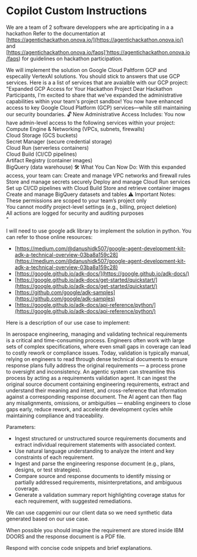 # Copilot Custom Instructions
We are a team of 2 software developpers whe are aprticipating in a a hackathon Refer to the documentation at [https://agentichackathon.onova.io/](https://agentichackathon.onova.io/) and [https://agentichackathon.onova.io/faqs]'https://agentichackathon.onova.io/faqs) for guidelines on hackathon participation. 

We will implement the solution on Google Cloud Paltform GCP and especalily VertexAI solutions.
You should stick to answers that use GCP services.
Here is a a list of services that are avaialble with our GCP project:
"Expanded GCP Access for Your Hackathon Project
Dear Hackathon Participants,
I'm excited to share that we've expanded the administrative capabilities within your team's project sandbox! You now have enhanced access to key Google Cloud Platform (GCP) services—while still maintaining our security boundaries.
🔓 New Administrative Access Includes:
 You now have admin-level access to the following services within your project:
Compute Engine & Networking (VPCs, subnets, firewalls)  
Cloud Storage (GCS buckets)  
Secret Manager (secure credential storage)  
Cloud Run (serverless containers)  
Cloud Build (CI/CD pipelines)  
Artifact Registry (container images)  
BigQuery (data warehouse)
🛠️ What You Can Now Do:
With this expanded access, your team can:
Create and manage VPC networks and firewall rules
Store and manage secrets securely
Deploy and manage Cloud Run services
Set up CI/CD pipelines with Cloud Build
Store and retrieve container images
Create and manage BigQuery datasets and tables
⚠️ Important Notes:
These permissions are scoped to your team’s project only  
You cannot modify project-level settings (e.g., billing, project deletion)  
All actions are logged for security and auditing purposes  
"


I will need to use google adk library to implement the solution in python.
You can refer to those online resources:
- [https://medium.com/@danushidk507/google-agent-development-kit-adk-a-technical-overview-03ba8a159c28](https://medium.com/@danushidk507/google-agent-development-kit-adk-a-technical-overview-03ba8a159c28)
- [https://google.github.io/adk-docs/](https://google.github.io/adk-docs/)
- [https://google.github.io/adk-docs/get-started/quickstart/](https://google.github.io/adk-docs/get-started/quickstart/)
- [https://github.com/google/adk-samples](https://github.com/google/adk-samples)
- [https://google.github.io/adk-docs/api-reference/python/](https://google.github.io/adk-docs/api-reference/python/)


Here is a description of our use case to implement:

In aerospace engineering, managing and validating technical requirements is a critical and time-consuming process. Engineers often work with large sets of complex specifications, where even small gaps in coverage can lead to costly rework or compliance issues. Today, validation is typically manual, relying on engineers to read through dense technical documents to ensure response plans fully address the original requirements — a process prone to oversight and inconsistency. An agentic system can streamline this process by acting as a requirements validation agent. It can ingest the original source document containing engineering requirements, extract and understand their meaning and intent, and cross-reference that information against a corresponding response document. The AI agent can then flag any misalignments, omissions, or ambiguities — enabling engineers to close gaps early, reduce rework, and accelerate development cycles while maintaining compliance and traceability.

Parameters:
* Ingest structured or unstructured source requirements documents and extract individual requirement statements with associated context.
* Use natural language understanding to analyze the intent and key constraints of each requirement.
* Ingest and parse the engineering response document (e.g., plans, designs, or test strategies).
* Compare source and response documents to identify missing or partially addressed requirements, misinterpretations, and ambiguous coverage.
* Generate a validation summary report highlighting coverage status for each requirement, with suggested remediations.

We can use capgemini our our client data so we need synthetic data generated based on our use case.

When possible you should imagine the requirement are stored inside IBM DOORS and the response document is a PDF file.

Respond with concise code snippets and brief explanations.